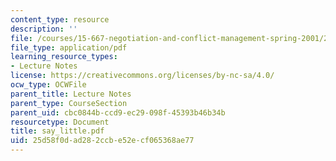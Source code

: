 ```yaml
---
content_type: resource
description: ''
file: /courses/15-667-negotiation-and-conflict-management-spring-2001/25d58f0dad282ccbe52ecf065368ae77_say_little.pdf
file_type: application/pdf
learning_resource_types:
- Lecture Notes
license: https://creativecommons.org/licenses/by-nc-sa/4.0/
ocw_type: OCWFile
parent_title: Lecture Notes
parent_type: CourseSection
parent_uid: cbc0844b-ccd9-ec29-098f-45393b46b34b
resourcetype: Document
title: say_little.pdf
uid: 25d58f0d-ad28-2ccb-e52e-cf065368ae77
---
```

